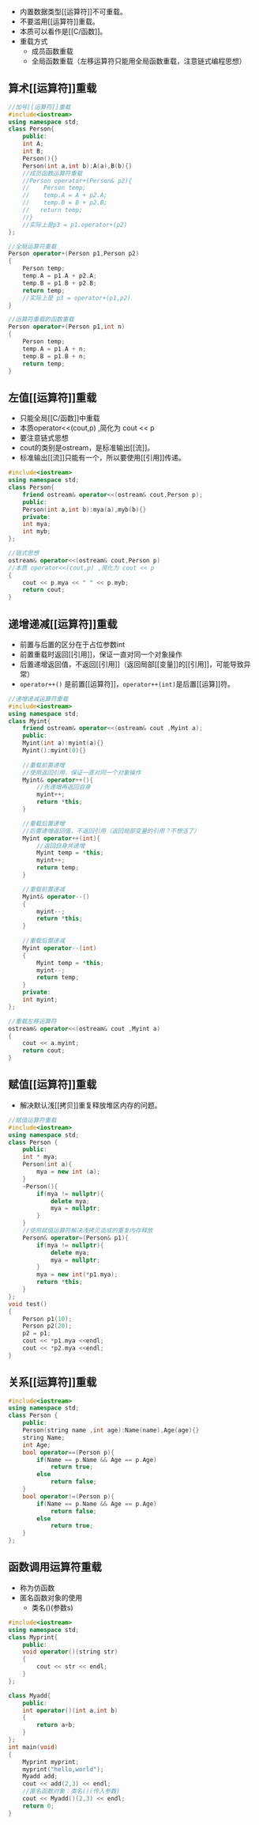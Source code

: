 - 内置数据类型[[运算符]]不可重载。
- 不要滥用[[运算符]]重载。
- 本质可以看作是[[C/函数]]。
- 重载方式
	- 成员函数重载
	- 全局函数重载（左移运算符只能用全局函数重载，注意链式编程思想）

## 算术[[运算符]]重载

```cpp
//加号[[运算符]]重载
#include<iostream>
using namespace std;
class Person{
    public:
    int A;
    int B;
    Person(){}
    Person(int a,int b):A(a),B(b){}
    //成员函数运算符重载
    //Person operator+(Person& p2){
    //    Person temp;
    //    temp.A = A + p2.A;
    //    temp.B = B + p2.B;
    //   return temp;
    //}
    //实际上是p3 = p1.operator+(p2)
};

//全局运算符重载
Person operator+(Person p1,Person p2)
{
    Person temp;
    temp.A = p1.A + p2.A;
    temp.B = p1.B + p2.B;
    return temp;
    //实际上是 p3 = operator+(p1,p2)
}

//运算符重载的函数重载
Person operator+(Person p1,int n)
{
    Person temp;
    temp.A = p1.A + n;
    temp.B = p1.B + n;
    return temp;
}
```

## 左值[[运算符]]重载

- 只能全局[[C/函数]]中重载
- 本质operator<<(cout,p) ,简化为 cout << p
- 要注意链式思想
- cout的类别是ostream，是标准输出[[流]]。
- 标准输出[[流]]只能有一个，所以要使用[[引用]]传递。
```cpp
#include<iostream>
using namespace std;
class Person{
    friend ostream& operator<<(ostream& cout,Person p);
    public:
    Person(int a,int b):mya(a),myb(b){}
    private:
    int mya;
    int myb;
};

//链式思想
ostream& operator<<(ostream& cout,Person p)
//本质 operator<<(cout,p) ,简化为 cout << p
{
    cout << p.mya << " " << p.myb;
    return cout;
}

```

## 递增递减[[运算符]]重载

- 前置与后置的区分在于占位参数int
- 前置重载时返回[[引用]]，保证一直对同一个对象操作
- 后置递增返回值，不返回[[引用]]（返回局部[[变量]]的[[引用]]，可能导致异常）
- `operator++()` 是前置[[运算符]]，`operator++(int)`是后置[[运算]]符。

```cpp
//递增递减运算符重载
#include<iostream>
using namespace std;
class Myint{
    friend ostream& operator<<(ostream& cout ,Myint a);
    public:
    Myint(int a):myint(a){}
    Myint():myint(0){}
    
    //重载前置递增
    //使用返回引用，保证一直对同一个对象操作
    Myint& operator++(){
        //先递增再返回自身
        myint++;
        return *this;
    }

    //重载后置递增
    //后置递增返回值，不返回引用（返回局部变量的引用？不想活了）
    Myint operator++(int){
        //返回自身并递增
        Myint temp = *this;
        myint++;
        return temp;
    }

    //重载前置递减
    Myint& operator--()
    {
        myint--;
        return *this;
    }
    
    //重载后置递减
    Myint operator--(int)
    {
        Myint temp = *this;
        myint--;
        return temp;
    }
    private:
    int myint;
};

//重载左移运算符
ostream& operator<<(ostream& cout ,Myint a)
{
    cout << a.myint;
    return cout;
}
```

## 赋值[[运算符]]重载

- 解决默认浅[[拷贝]]重复释放堆区内存的问题。
```cpp
//赋值运算符重载
#include<iostream>
using namespace std;
class Person {
    public:
    int * mya;
    Person(int a){
        mya = new int (a);
    }
    ~Person(){
        if(mya != nullptr){
            delete mya;
            mya = nullptr;
        }
    }
    //使用赋值运算符解决浅拷贝造成的重复内存释放
    Person& operator=(Person& p1){
        if(mya != nullptr){
            delete mya;
            mya = nullptr;
        }
        mya = new int(*p1.mya);
        return *this;
    }
};
void test()
{
    Person p1(10);
    Person p2(20);
    p2 = p1;
    cout << *p1.mya <<endl;
    cout << *p2.mya <<endl;
}
```

## 关系[[运算符]]重载

```cpp
#include<iostream>
using namespace std;
class Person {
    public:
    Person(string name ,int age):Name(name),Age(age){}
    string Name;
    int Age;
    bool operator==(Person p){
        if(Name == p.Name && Age == p.Age)
            return true;
        else
            return false;
    }
    bool operator!=(Person p){
        if(Name == p.Name && Age == p.Age)
            return false;
        else
            return true;
    }
};
```

## 函数调用运算符重载

- 称为仿函数
- 匿名函数对象的使用
	- 类名()(参数s)
```cpp
#include<iostream>
using namespace std;
class Myprint{
    public:
    void operator()(string str)
    {
        cout << str << endl;
    }
};

class Myadd{
    public:
    int operator()(int a,int b)
    {
        return a+b;
    }
};
int main(void)
{
    Myprint myprint;
    myprint("hello,world");
    Myadd add;
    cout << add(2,3) << endl;
    //匿名函数对象：类名()(传入参数)
    cout << Myadd()(2,3) << endl;
    return 0;
}
```